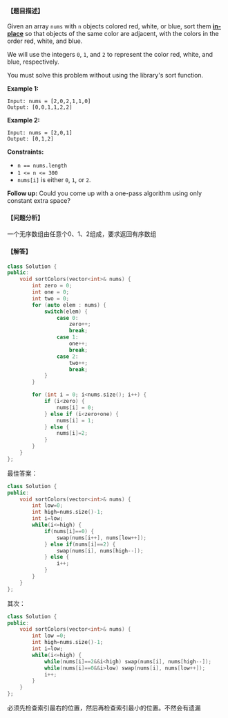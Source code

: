 #### 【题目描述】

Given an array `nums` with `n` objects colored red, white, or blue, sort them **[in-place](https://en.wikipedia.org/wiki/In-place_algorithm)** so that objects of the same color are adjacent, with the colors in the order red, white, and blue.

We will use the integers `0`, `1`, and `2` to represent the color red, white, and blue, respectively.

You must solve this problem without using the library's sort function.

**Example 1:**

```
Input: nums = [2,0,2,1,1,0]
Output: [0,0,1,1,2,2]
```

**Example 2:**

```
Input: nums = [2,0,1]
Output: [0,1,2]
```

 

**Constraints:**

- `n == nums.length`
- `1 <= n <= 300`
- `nums[i]` is either `0`, `1`, or `2`.

**Follow up:** Could you come up with a one-pass algorithm using only constant extra space?





#### 【问题分析】

一个无序数组由任意个0、1、2组成，要求返回有序数组

#### 【解答】

```cpp
class Solution {
public:
    void sortColors(vector<int>& nums) {
        int zero = 0;
        int one = 0;
        int two = 0;
        for (auto elem : nums) {
            switch(elem) {
                case 0:
                    zero++;
                    break;
                case 1:
                    one++;
                    break;
                case 2:
                    two++;
                    break;
            }
        }

        for (int i = 0; i<nums.size(); i++) {
            if (i<zero) {
                nums[i] = 0;
            } else if (i<zero+one) {
                nums[i] = 1;
            } else {
                nums[i]=2;
            }
        }
    }
};
```

最佳答案：

```cpp
class Solution {
public:
    void sortColors(vector<int>& nums) {
        int low=0;
        int high=nums.size()-1;
        int i=low;
        while(i<=high) {
            if(nums[i]==0) {
                swap(nums[i++], nums[low++]);
            } else if(nums[i]==2) {
                swap(nums[i], nums[high--]);
            } else {
                i++;
            }
        }
    }
};
```

其次：

```cpp
class Solution {
public:
    void sortColors(vector<int>& nums) {
        int low =0;
        int high=nums.size()-1;
        int i=low;
        while(i<=high) {
            while(nums[i]==2&&i<high) swap(nums[i], nums[high--]);
            while(nums[i]==0&&i>low) swap(nums[i], nums[low++]);
            i++;
        }
    }
};
```

必须先检查索引最右的位置，然后再检查索引最小的位置。不然会有遗漏
